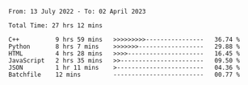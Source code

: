 <!--START_SECTION:waka-->

```text
From: 13 July 2022 - To: 02 April 2023

Total Time: 27 hrs 12 mins

C++          9 hrs 59 mins   >>>>>>>>>----------------   36.74 %
Python       8 hrs 7 mins    >>>>>>>------------------   29.88 %
HTML         4 hrs 28 mins   >>>>---------------------   16.45 %
JavaScript   2 hrs 35 mins   >>-----------------------   09.50 %
JSON         1 hr 11 mins    >------------------------   04.36 %
Batchfile    12 mins         -------------------------   00.77 %
```

<!--END_SECTION:waka-->

<!---
yvanlok/yvanlok is a ✨ special ✨ repository because its `README.md` (this file) appears on your GitHub profile.
You can click the Preview link to take a look at your changes.
--->
